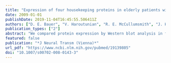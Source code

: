 ```yaml
---
title: "Expression of four housekeeping proteins in elderly patients with schizophrenia"
date: 2009-01-01
publishDate: 2019-11-04T16:45:55.506411Z
authors: ["D. E. Bauer", "V. Haroutunian", "R. E. McCullumsmith", "J. H. Meador-Woodruff"]
publication_types: ["2"]
abstract: "We compared protein expression by Western blot analysis in four areas of postmortem brain from patients with schizophrenia and control subjects for several proteins that are often used as controls for Western blot studies: beta-tubulin, actin, glyceraldehyde-3-phosphate dehydrogenase, and valosin-containing protein. We did not detect any differences in expression between subjects with schizophrenia and a comparison group. These results suggest that all four proteins are suitable loading controls for postmortem studies of schizophrenia."
featured: false
publication: "*J Neural Transm (Vienna)*"
url_pdf: "https://www.ncbi.nlm.nih.gov/pubmed/19139805"
doi: "10.1007/s00702-008-0143-3"
---
```


